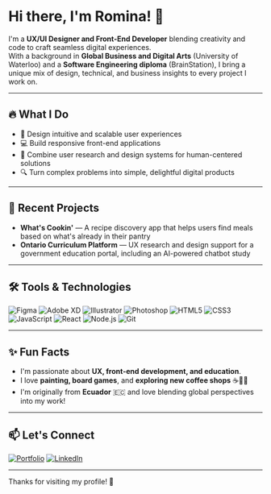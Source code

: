 # Hi there, I'm Romina! 👋

I'm a **UX/UI Designer and Front-End Developer** blending creativity and code to craft seamless digital experiences.  
With a background in **Global Business and Digital Arts** (University of Waterloo) and a **Software Engineering diploma** (BrainStation), I bring a unique mix of design, technical, and business insights to every project I work on.

---

## 🔥 What I Do
- 🎨 Design intuitive and scalable user experiences
- 💻 Build responsive front-end applications
- 🧩 Combine user research and design systems for human-centered solutions
- 🔍 Turn complex problems into simple, delightful digital products

---

## 🌟 Recent Projects
- **What's Cookin'** — A recipe discovery app that helps users find meals based on what's already in their pantry
- **Ontario Curriculum Platform** — UX research and design support for a government education portal, including an AI-powered chatbot study

---

## 🛠 Tools & Technologies

![Figma](https://img.shields.io/badge/Figma-FF7262?style=for-the-badge&logo=figma&logoColor=white)
![Adobe XD](https://img.shields.io/badge/Adobe%20XD-470137?style=for-the-badge&logo=Adobe%20XD&logoColor=white)
![Illustrator](https://img.shields.io/badge/Illustrator-FF9A00?style=for-the-badge&logo=Adobe%20Illustrator&logoColor=white)
![Photoshop](https://img.shields.io/badge/Photoshop-31A8FF?style=for-the-badge&logo=Adobe%20Photoshop&logoColor=white)
![HTML5](https://img.shields.io/badge/HTML5-E34F26?style=for-the-badge&logo=html5&logoColor=white)
![CSS3](https://img.shields.io/badge/CSS3-1572B6?style=for-the-badge&logo=css3&logoColor=white)
![JavaScript](https://img.shields.io/badge/JavaScript-F7DF1E?style=for-the-badge&logo=javascript&logoColor=black)
![React](https://img.shields.io/badge/React-20232A?style=for-the-badge&logo=react&logoColor=61DAFB)
![Node.js](https://img.shields.io/badge/Node.js-339933?style=for-the-badge&logo=nodedotjs&logoColor=white)
![Git](https://img.shields.io/badge/Git-F05032?style=for-the-badge&logo=git&logoColor=white)

---

## ✨ Fun Facts
- I'm passionate about **UX, front-end development, and education**.
- I love **painting, board games**, and **exploring new coffee shops** ☕🎨🎲
- I'm originally from **Ecuador** 🇪🇨 and love blending global perspectives into my work!

---

## 📫 Let's Connect
[![Portfolio](https://img.shields.io/badge/Portfolio-Visit-blue?style=for-the-badge)](https://rominaec.com)
[![LinkedIn](https://img.shields.io/badge/LinkedIn-Connect-blue?style=for-the-badge&logo=linkedin)](https://linkedin.com/in/rominaec)

---

Thanks for visiting my profile! 🚀

